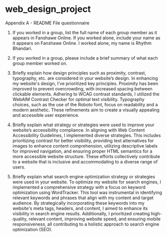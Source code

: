 # web_design_project

Appendix A - README File questionnaire
1. If you worked in a group, list the full name of each group member as it appears in Fanshawe Online. If you
worked alone, include your name as it appears on Fanshawe Online.
I worked alone, my name is Rhythm Bhandari.

2. If you worked in a group, please include a brief summary of what each group member worked on.

3. Briefly explain how design principles such as proximity, contrast, typography, etc. are considered in your
website’s design.
In enhancing my website's design, I've prioritized key principles. Proximity has been improved to prevent overcrowding, with increased spacing between clickable elements. Adhering to WCAG contrast standards, I utilized the WebAIM Contrast Checker for optimal text visibility. Typography choices, such as the use of the Roboto font, focus on readability and a modern aesthetic. These refinements aim to create a visually appealing and accessible user experience.

4. Briefly explain what strategy or strategies were used to improve your website’s accessibility compliance.
In aligning with Web Content Accessibility Guidelines, I implemented diverse strategies. This includes prioritizing contrast for better visibility, providing text alternatives for images to enhance content comprehension, utilizing descriptive labels for improved navigation, and ensuring proper HTML semantics for a more accessible website structure. These efforts collectively contribute to a website that is inclusive and accommodating to a diverse range of users.

5. Briefly explain what search engine optimization strategy or strategies were used in your website.
To optimize my website for search engines, I implemented a comprehensive strategy with a focus on keyword optimization using WordTracker. This tool was instrumental in identifying relevant keywords and phrases that align with my content and target audience. By strategically incorporating these keywords into my website's meta tags, headers, and content, I aimed to enhance its visibility in search engine results. Additionally, I prioritized creating high-quality, relevant content, improving website speed, and ensuring mobile responsiveness, all contributing to a holistic approach to search engine optimization (SEO).